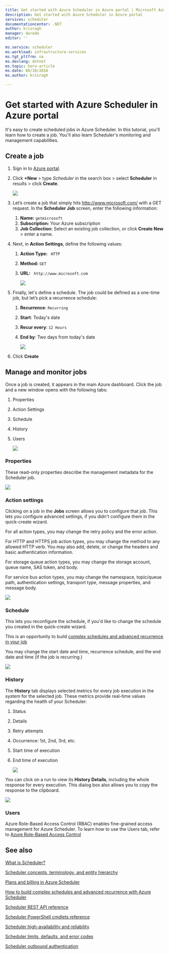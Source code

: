 ```yaml
---
title: Get started with Azure Scheduler in Azure portal | Microsoft Azure
description: Get started with Azure Scheduler in Azure portal
services: scheduler
documentationcenter: .NET
author: krisragh
manager: dwrede
editor: ''

ms.service: scheduler
ms.workload: infrastructure-services
ms.tgt_pltfrm: na
ms.devlang: dotnet
ms.topic: hero-article
ms.date: 08/10/2016
ms.author: krisragh

---
```

# Get started with Azure Scheduler in Azure portal
It's easy to create scheduled jobs in Azure Scheduler. In this tutorial, you'll learn how to create a job. You'll also learn Scheduler's monitoring and management capabilities.

## Create a job
1. Sign in to [Azure portal](https://portal.azure.com/).  
2. Click **+New** > type *Scheduler* in the search box >  select **Scheduler** in results > click **Create**.
   
    ![][marketplace-create]
3. Let’s create a job that simply hits http://www.microsoft.com/ with a GET request. In the **Scheduler Job** screen, enter the following information:
   
   1. **Name:** `getmicrosoft`  
   2. **Subscription:** Your Azure subscription   
   3. **Job Collection:** Select an existing job collection, or click **Create New** > enter a name.
4. Next, in **Action Settings**, define the following values:
   
   1. **Action Type:** ` HTTP`  
   2. **Method:** `GET`  
   3. **URL:** ` http://www.microsoft.com`  
      
      ![][action-settings]
5. Finally, let's define a schedule. The job could be defined as a one-time job, but let’s pick a recurrence schedule:
   
   1. **Recurrence**: `Recurring`
   2. **Start**: Today's date
   3. **Recur every**: `12 Hours`
   4. **End by**: Two days from today's date  
      
      ![][recurrence-schedule]
6. Click **Create**

## Manage and monitor jobs
Once a job is created, it appears in the main Azure dashboard. Click the job and a new window opens with the following tabs:

1. Properties  
2. Action Settings  
3. Schedule  
4. History
5. Users
   
   ![][job-overview]

### Properties
These read-only properties describe the management metadata for the Scheduler job.

   ![][job-properties]

### Action settings
Clicking on a job in the **Jobs** screen allows you to configure that job. This lets you configure advanced settings, if you didn't configure them in the quick-create wizard.

For all action types, you may change the retry policy and the error action.

For HTTP and HTTPS job action types, you may change the method to any allowed HTTP verb. You may also add, delete, or change the headers and basic authentication information.

For storage queue action types, you may change the storage account, queue name, SAS token, and body.

For service bus action types, you may change the namespace, topic/queue path, authentication settings, transport type, message properties, and message body.

   ![][job-action-settings]

### Schedule
This lets you reconfigure the schedule, if you'd like to change the schedule you created in the quick-create wizard.

This is an opportunity to build [complex schedules and advanced recurrence in your job](scheduler-advanced-complexity.md)

You may change the start date and time, recurrence schedule, and the end date and time (if the job is recurring.)

   ![][job-schedule]

### History
The **History** tab displays selected metrics for every job execution in the system for the selected job. These metrics provide real-time values regarding the health of your Scheduler:

1. Status  
2. Details  
3. Retry attempts
4. Occurrence: 1st, 2nd, 3rd, etc.
5. Start time of execution  
6. End time of execution
   
   ![][job-history]

You can click on a run to view its **History Details**, including the whole response for every execution. This dialog box also allows you to copy the response to the clipboard.

   ![][job-history-details]

### Users
Azure Role-Based Access Control (RBAC) enables fine-grained access management for Azure Scheduler. To learn how to use the Users tab, refer to [Azure Role-Based Access Control](../active-directory/role-based-access-control-configure.md)

## See also
 [What is Scheduler?](scheduler-intro.md)

 [Scheduler concepts, terminology, and entity hierarchy](scheduler-concepts-terms.md)

 [Plans and billing in Azure Scheduler](scheduler-plans-billing.md)

 [How to build complex schedules and advanced recurrence with Azure Scheduler](scheduler-advanced-complexity.md)

 [Scheduler REST API reference](https://msdn.microsoft.com/library/mt629143)

 [Scheduler PowerShell cmdlets reference](scheduler-powershell-reference.md)

 [Scheduler high-availability and reliability](scheduler-high-availability-reliability.md)

 [Scheduler limits, defaults, and error codes](scheduler-limits-defaults-errors.md)

 [Scheduler outbound authentication](scheduler-outbound-authentication.md)

[marketplace-create]: ./media/scheduler-get-started-portal/scheduler-v2-portal-marketplace-create.png
[action-settings]: ./media/scheduler-get-started-portal/scheduler-v2-portal-action-settings.png
[recurrence-schedule]: ./media/scheduler-get-started-portal/scheduler-v2-portal-recurrence-schedule.png
[job-properties]: ./media/scheduler-get-started-portal/scheduler-v2-portal-job-properties.png
[job-overview]: ./media/scheduler-get-started-portal/scheduler-v2-portal-job-overview-1.png
[job-action-settings]: ./media/scheduler-get-started-portal/scheduler-v2-portal-job-action-settings.png
[job-schedule]: ./media/scheduler-get-started-portal/scheduler-v2-portal-job-schedule.png
[job-history]: ./media/scheduler-get-started-portal/scheduler-v2-portal-job-history.png
[job-history-details]: ./media/scheduler-get-started-portal/scheduler-v2-portal-job-history-details.png


[1]: ./media/scheduler-get-started-portal/scheduler-get-started-portal001.png
[2]: ./media/scheduler-get-started-portal/scheduler-get-started-portal002.png
[3]: ./media/scheduler-get-started-portal/scheduler-get-started-portal003.png
[4]: ./media/scheduler-get-started-portal/scheduler-get-started-portal004.png
[5]: ./media/scheduler-get-started-portal/scheduler-get-started-portal005.png
[6]: ./media/scheduler-get-started-portal/scheduler-get-started-portal006.png
[7]: ./media/scheduler-get-started-portal/scheduler-get-started-portal007.png
[8]: ./media/scheduler-get-started-portal/scheduler-get-started-portal008.png
[9]: ./media/scheduler-get-started-portal/scheduler-get-started-portal009.png
[10]: ./media/scheduler-get-started-portal/scheduler-get-started-portal010.png
[11]: ./media/scheduler-get-started-portal/scheduler-get-started-portal011.png
[12]: ./media/scheduler-get-started-portal/scheduler-get-started-portal012.png
[13]: ./media/scheduler-get-started-portal/scheduler-get-started-portal013.png
[14]: ./media/scheduler-get-started-portal/scheduler-get-started-portal014.png
[15]: ./media/scheduler-get-started-portal/scheduler-get-started-portal015.png
